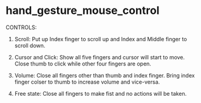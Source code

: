 # hand_gesture_mouse_control

CONTROLS:

1. Scroll:
	Put up Index finger to scroll up and Index and Middle finger to scroll down.
	
2. Cursor and Click:
	Show all five fingers and cursor will start to move. Close thumb to click while other four fingers are open.
	
3. Volume:
	Close all fingers other than thumb and index finger. Bring index finger colser to thumb to increase volume and vice-versa.
	
4. Free state:
	Close all fingers to make fist and no actions will be taken.
